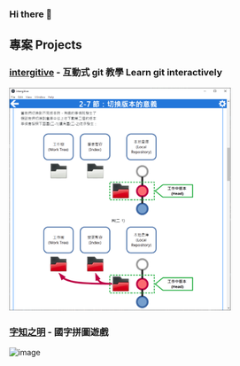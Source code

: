 ### Hi there 👋

## 專案 Projects
### [intergitive](https://github.com/lonelyshore/intergitive) - 互動式 git 教學 Learn git interactively
<img src="https://github.com/lonelyshore/intergitive/blob/master/docs/readme/screenshots/checkout-illustration.png" width="400"/>

### [字知之明](https://github.com/zedaizd/zh-char-puzzle) - 國字拼圖遊戲
![image](https://user-images.githubusercontent.com/47981087/152500843-62fde6d1-8c12-4f9d-8302-113fcef040ec.png)
<!--
**zedaizd/zedaizd** is a ✨ _special_ ✨ repository because its `README.md` (this file) appears on your GitHub profile.

Here are some ideas to get you started:

- 🔭 I’m currently working on ...
- 🌱 I’m currently learning ...
- 👯 I’m looking to collaborate on ...
- 🤔 I’m looking for help with ...
- 💬 Ask me about ...
- 📫 How to reach me: ...
- 😄 Pronouns: ...
- ⚡ Fun fact: ...
-->

